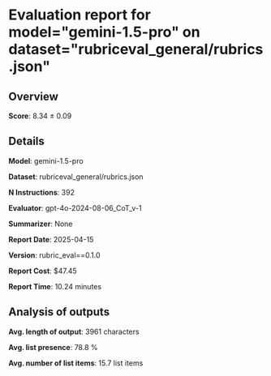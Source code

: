 # Evaluation report for model="gemini-1.5-pro" on dataset="rubriceval_general/rubrics.json"

## Overview
**Score**: 8.34 ± 0.09

## Details
**Model**: gemini-1.5-pro

**Dataset**: rubriceval_general/rubrics.json

**N Instructions**: 392

**Evaluator**: gpt-4o-2024-08-06_CoT_v-1

**Summarizer**: None

**Report Date**: 2025-04-15

**Version**: rubric_eval==0.1.0

**Report Cost**: $47.45

**Report Time**: 10.24 minutes

## Analysis of outputs
**Avg. length of output**: 3961 characters

**Avg. list presence**: 78.8 %

**Avg. number of list items**: 15.7 list items


